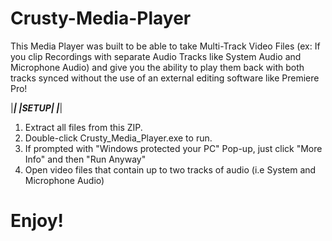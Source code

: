 # Crusty-Media-Player
This Media Player was built to be able to take Multi-Track Video Files  (ex: If you clip Recordings with separate Audio Tracks like System Audio and Microphone Audio) and give you the ability to play them back with both tracks synced without the use of an external editing software like Premiere Pro!

|*********************|
|********SETUP********|
|*********************|

1. Extract all files from this ZIP.
2. Double-click Crusty_Media_Player.exe to run.
3. If prompted with "Windows protected your PC" Pop-up, just click "More Info" and then "Run Anyway"
4. Open video files that contain up to two tracks of audio (i.e System and Microphone Audio)

# Enjoy!
